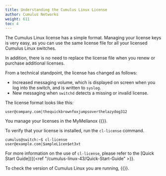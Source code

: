 ```yaml
---
title: Understanding the Cumulus Linux License
author: Cumulus Networks
weight: 611
toc: 4
---
```


The Cumulus Linux license has a simple format. Managing your license keys is very easy, as you can use the same license file for all your licensed Cumulus Linux switches.

In addition, there is no need to replace the license file when you renew or purchase additional licenses.

From a technical standpoint, the license has changed as follows:

- Increased messaging volume, which is displayed on screen when you log into the switch, and is written to `syslog`.
- New messaging when `switchd` detects a missing or invalid license.  

The license format looks like this:

    user@company.com|thequickbrownfoxjumpsoverthelazydog312

You manage your licenses in the MyMellanox {{<exlink url="https://support.mellanox.com/s/login/" text="customer portal">}}.

To verify that your license is installed, run the `cl-license` command.

    cumulus@switch:~$ cl-license
    user@example.com|$ampleL1cen$et3xt

For more information on the use of `cl-license`, please refer to the
[Quick Start Guide]({{<ref "/cumulus-linux-43/Quick-Start-Guide" >}}.

To check the version of Cumulus Linux you are running, {{<link url="Verify-Software-and-Hardware-Version-Information" text="read this article">}}.
